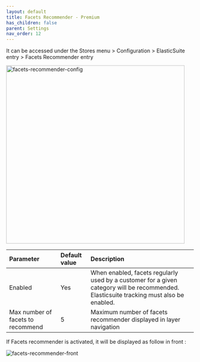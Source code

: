 ```yaml
---
layout: default
title: Facets Recommender - Premium
has_children: false
parent: Settings
nav_order: 12
---
```


It can be accessed under the Stores menu > Configuration > ElasticSuite entry > Facets Recommender entry

<img width="479" alt="facets-recommender-config" src="https://user-images.githubusercontent.com/98949123/156196553-89236890-60e0-4cee-895a-28e458edc32d.PNG">

| Parameter    | Default value | Description |
|:-------------|:------------------|:------|
|Enabled|Yes|When enabled, facets regularly used by a customer for a given category will be recommended. Elasticsuite tracking must also be enabled.|
|Max number of facets to recommend|5|Maximum number of facets recommender displayed in layer navigation|

If Facets recommender is activated, it will be displayed as follow in front : 

![facets-recommender-front](https://user-images.githubusercontent.com/98949123/156197057-899bc1cc-81e1-4bb3-912e-c0e7a3d9db84.png)




